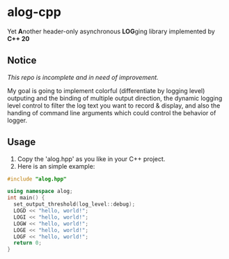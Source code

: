 # alog-cpp
Yet **A**nother header-only asynchronous **LOG**ging library implemented by **C++ 20**

## Notice
*This repo is incomplete and in need of improvement.*

My goal is going to implement colorful (differentiate by logging level) outputing and the binding of multiple output direction,
the dynamic logging level control to filter the log text you want to record & display, 
and also the handing of command line arguments which could control the behavior of logger.

## Usage
  1. Copy the 'alog.hpp' as you like in your C++ project.
  2. Here is an simple example:
  ```cpp
#include "alog.hpp"

using namespace alog;
int main() {
	set_output_threshold(log_level::debug);
	LOGD << "hello, world!";
	LOGI << "hello, world!";
	LOGW << "hello, world!";
	LOGE << "hello, world!";
	LOGF << "hello, world!";
	return 0;
}
  ```
